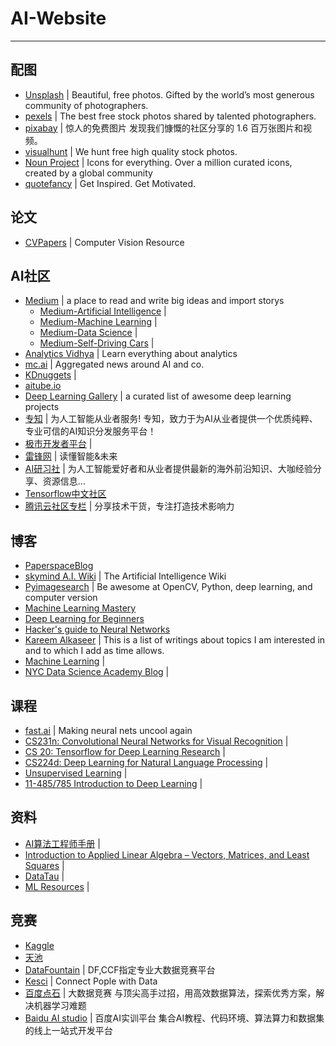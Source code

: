 # AI-Website

----

## 配图

* [Unsplash](https://unsplash.com/) | Beautiful, free photos. Gifted by the world’s most generous community of photographers.
* [pexels](https://www.pexels.com/) | The best free stock photos shared by talented photographers.
* [pixabay](https://pixabay.com/) | 惊人的免费图片 发现我们慷慨的社区分享的 1.6 百万张图片和视频。
* [visualhunt](https://visualhunt.com/) | We hunt free high quality stock photos.
* [Noun Project](https://thenounproject.com/) | Icons for everything. Over a million curated icons, created by a global community
* [quotefancy](https://quotefancy.com/) | Get Inspired. Get Motivated.

## 论文

* [CVPapers](http://www.cvpapers.com/index.html) | Computer Vision Resource

## AI社区

* [Medium](https://medium.com/) | a place to read and write big ideas and import storys
  * [Medium-Artificial Intelligence](https://medium.com/topic/artificial-intelligence) |
  * [Medium-Machine Learning](https://medium.com/topic/machine-learning) |
  * [Medium-Data Science](https://medium.com/topic/data-science) |
  * [Medium-Self-Driving Cars](https://medium.com/topic/self-driving-cars) |
* [Analytics Vidhya](https://www.analyticsvidhya.com/blog/) | Learn everything about analytics
* [mc.ai](https://mc.ai/) | Aggregated news around AI and co.
* [KDnuggets](https://www.kdnuggets.com/) | 
* [aitube.io](https://aitube.io/)
* [Deep Learning Gallery](http://deeplearninggallery.com/) | a curated list of awesome deep learning projects
* [专知](http://www.zhuanzhi.ai/) | 为人工智能从业者服务! 专知，致力于为AI从业者提供一个优质纯粹、专业可信的AI知识分发服务平台！
* [极市开发者平台](http://www.cvmart.net/community) |
* [雷锋网](https://www.leiphone.com/) | 读懂智能&未来
* [AI研习社](http://ai.yanxishe.com/) | 为人工智能爱好者和从业者提供最新的海外前沿知识、大咖经验分享、资源信息...
* [Tensorflow中文社区](https://www.tensorflowers.cn/)
* [腾讯云社区专栏](https://cloud.tencent.com/developer/column) | 分享技术干货，专注打造技术影响力

## 博客

* [PaperspaceBlog](https://blog.paperspace.com/)
* [skymind A.I. Wiki](https://skymind.ai/wiki/) | The Artificial Intelligence Wiki
* [Pyimagesearch](https://www.pyimagesearch.com/) | Be awesome at OpenCV, Python, deep learning, and computer version
* [Machine Learning Mastery](https://machinelearningmastery.com/blog/)
* [Deep Learning for Beginners](https://randomekek.github.io/deep/deeplearning.html)
* [Hacker's guide to Neural Networks](http://karpathy.github.io/neuralnets/)
* [Kareem Alkaseer](http://www.kareemalkaseer.com/tech) | This is a list of writings about topics I am interested in and to which I add as time allows.
* [Machine Learning](https://www.ritchieng.com/) | 
* [NYC Data Science Academy Blog](https://nycdatascience.com/blog/) | 

## 课程

* [fast.ai](https://www.fast.ai/) | Making neural nets uncool again
* [CS231n: Convolutional Neural Networks for Visual Recognition](http://cs231n.stanford.edu/) | 
* [CS 20: Tensorflow for Deep Learning Research](http://web.stanford.edu/class/cs20si/index.html) |
* [CS224d: Deep Learning for Natural Language Processing](http://cs224d.stanford.edu/) |
* [Unsupervised Learning](https://www.college-de-france.fr/site/en-yann-lecun/course-2016-04-15-11h00.htm) |
* [11-485/785 Introduction to Deep Learning](http://deeplearning.cs.cmu.edu/) | 

## 资料

* [AI算法工程师手册](http://www.huaxiaozhuan.com/) | 
* [Introduction to Applied Linear Algebra – Vectors, Matrices, and Least Squares](http://web.stanford.edu/~boyd/vmls/) |
* [DataTau](http://www.datatau.com/news) |
* [ML Resources](https://sgfin.github.io/learning-resources/) | 

## 竞赛

* [Kaggle](https://www.kaggle.com/)
* [天池](https://tianchi.aliyun.com/competition/gameList.htm?spm=5176.100065.5610771.12.8bc15edd1U4BnA)
* [DataFountain](https://www.datafountain.cn/) | DF,CCF指定专业大数据竞赛平台
* [Kesci](https://www.kesci.com/home/competition) | Connect Pople with Data
* [百度点石](http://dianshi.baidu.com/competition) | 大数据竞赛 与顶尖高手过招，用高效数据算法，探索优秀方案，解决机器学习难题
* [Baidu AI studio](http://aistudio.baidu.com/aistudio/#/competition) | 百度AI实训平台 集合AI教程、代码环境、算法算力和数据集的线上一站式开发平台
